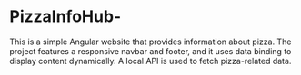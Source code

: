 # PizzaInfoHub-
This is a simple Angular website that provides information about pizza. The project features a responsive navbar and footer, and it uses data binding to display content dynamically. A local API is used to fetch pizza-related data.
